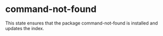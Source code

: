 command-not-found
=================

This state ensures that the package command-not-found is installed and updates
the index.
